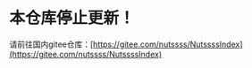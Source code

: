 # 本仓库停止更新！
请前往国内gitee仓库：[https://gitee.com/nutssss/NutssssIndex](https://gitee.com/nutssss/NutssssIndex)
